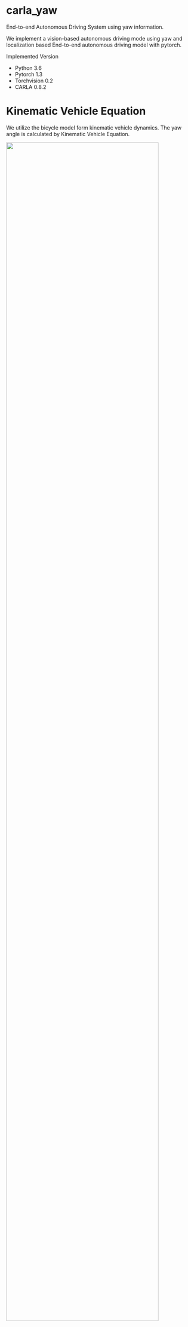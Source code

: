 

# carla_yaw


End-to-end Autonomous Driving System using yaw information.

We implement a vision-based autonomous driving mode using yaw and localization based End-to-end autonomous driving model with pytorch.

Implemented Version
  - Python 3.6
  - Pytorch 1.3
  - Torchvision 0.2
  - CARLA 0.8.2
  

# Kinematic Vehicle Equation

We utilize the bicycle model form kinematic vehicle dynamics.
The yaw angle is calculated by Kinematic Vehicle Equation.

<img src="https://github.com/kimna4/carla_yaw/blob/main/Kinematic-bicycle-model-of-the-vehicle.png" width="90%"></img>

# How to Run
  - Train: python main_auxi_v0.py --lr=1e-4 --train-dir=your dir --eval-dir=your dir
  - Eval: python run_auxi_ver0.py --model-path=trained_model.pth


# CARLA benchmark
The CARLA simulator has a large variety of driving environments, such as traff ic lights and dynamic obstacles, including dynamic vehicles and pedestrians.

You can download the CARLA simulator from here ([benchmark]).

<img src="https://github.com/kimna4/carla_yaw/blob/main/carla.png" width="90%"></img>

[benchmark]: <https://carla.org/2018/04/23/release-0.8.2/>

licence : LGPL 2.1
